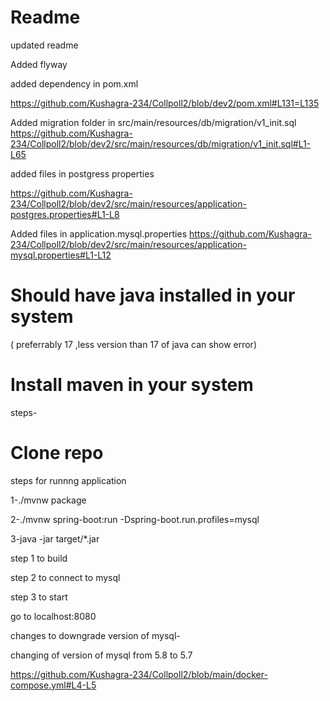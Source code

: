 
 # Readme
 
 
 updated readme 
 
 Added flyway
 
 
 
 added dependency in pom.xml
 
 https://github.com/Kushagra-234/Collpoll2/blob/dev2/pom.xml#L131=L135
 
 
 Added migration folder in 
 src/main/resources/db/migration/v1_init.sql
 https://github.com/Kushagra-234/Collpoll2/blob/dev2/src/main/resources/db/migration/v1_init.sql#L1-L65
 
 added files in postgress properties
 
 https://github.com/Kushagra-234/Collpoll2/blob/dev2/src/main/resources/application-postgres.properties#L1-L8
 
 Added files in application.mysql.properties
 https://github.com/Kushagra-234/Collpoll2/blob/dev2/src/main/resources/application-mysql.properties#L1-L12
 

# Should have java installed in your system 
( preferrably 17 ,less version than 17 of java can show error)

# Install maven in your system 

steps-

 # Clone repo


steps for runnng application

1-./mvnw package

2-./mvnw spring-boot:run -Dspring-boot.run.profiles=mysql

3-java -jar target/*.jar


step 1 to build

step 2 to connect to mysql

step 3 to start


go to localhost:8080


changes to downgrade version of mysql-

changing of version of mysql from 5.8 to 5.7

https://github.com/Kushagra-234/Collpoll2/blob/main/docker-compose.yml#L4-L5


